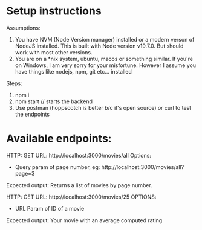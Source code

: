 # Setup instructions

Assumptions:

1. You have NVM (Node Version manager) installed or a modern verson of NodeJS installed. This is built with Node version v19.7.0. But should work with most other versions.
1. You are on a \*nix system, ubuntu, macos or something similar. If you're on Windows, I am very sorry for your misfortune. However I assume you have things like nodejs, npm, git etc... installed

Steps:

1. npm i
1. npm start // starts the backend
1. Use postman (hoppscotch is better b/c it's open source) or curl to test the endpoints

# Available endpoints:

HTTP: GET
URL: http://localhost:3000/movies/all
Options:

- Query param of page number, eg: http://localhost:3000/movies/all?page=3

Expected output: Returns a list of movies by page number.

HTTP: GET
URL: http://localhost:3000/movies/25
OPTIONS:

- URL Param of ID of a movie

Expected output: Your movie with an average computed rating
